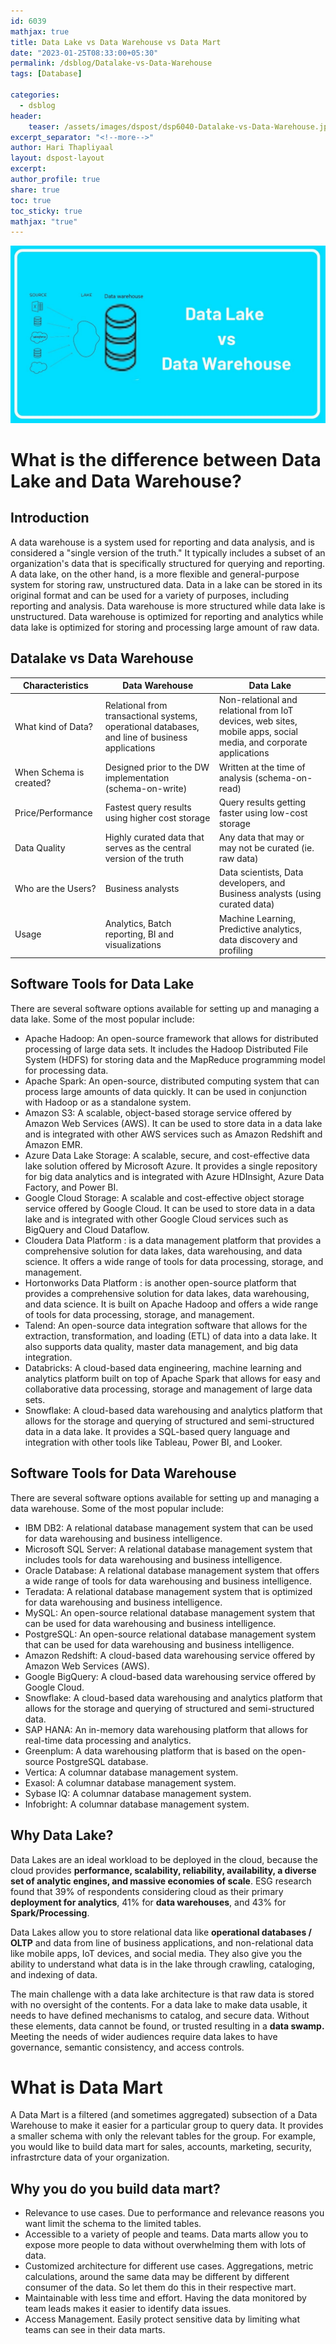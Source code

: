 ```yaml
---   
id: 6039   
mathjax: true   
title: Data Lake vs Data Warehouse vs Data Mart  
date: "2023-01-25T08:33:00+05:30"   
permalink: /dsblog/Datalake-vs-Data-Warehouse   
tags: [Database]   
   
categories:
  - dsblog  
header:   
    teaser: /assets/images/dspost/dsp6040-Datalake-vs-Data-Warehouse.jpg   
excerpt_separator: "<!--more-->"   
author: Hari Thapliyaal   
layout: dspost-layout   
excerpt:   
author_profile: true   
share: true   
toc: true   
toc_sticky: true 
mathjax: "true"
---   
```

   
![Datalake vs Data Warehouse](/assets/images/dspost/dsp6040-Datalake-vs-Data-Warehouse.jpg)   
   
# What is the difference between Data Lake and Data Warehouse?   

## Introduction   
A data warehouse is a system used for reporting and data analysis, and is considered a "single version of the truth." It typically includes a subset of an organization's data that is specifically structured for querying and reporting. A data lake, on the other hand, is a more flexible and general-purpose system for storing raw, unstructured data. Data in a lake can be stored in its original format and can be used for a variety of purposes, including reporting and analysis. Data warehouse is more structured while data lake is unstructured. Data warehouse is optimized for reporting and analytics while data lake is optimized for storing and processing large amount of raw data.

## Datalake vs Data Warehouse

Characteristics | Data Warehouse | Data Lake
--- | --- | ---
What kind of Data? | Relational from transactional systems, operational databases, and line of business applications | Non-relational and relational from IoT devices, web sites, mobile apps, social media, and corporate applications
When Schema is created? | Designed prior to the DW implementation (schema-on-write) | Written at the time of analysis (schema-on-read)
Price/Performance | Fastest query results using higher cost storage | Query results getting faster using low-cost storage
Data Quality | Highly curated data that serves as the central version of the truth | Any data that may or may not be curated (ie. raw data)
Who are the Users? | Business analysts | Data scientists, Data developers, and Business analysts (using curated data)
Usage | Analytics, Batch reporting, BI and visualizations | Machine Learning, Predictive analytics, data discovery and profiling

## Software Tools for Data Lake

There are several software options available for setting up and managing a data lake. Some of the most popular include:

- Apache Hadoop: An open-source framework that allows for distributed processing of large data sets. It includes the Hadoop Distributed File System (HDFS) for storing data and the MapReduce programming model for processing data.
- Apache Spark: An open-source, distributed computing system that can process large amounts of data quickly. It can be used in conjunction with Hadoop or as a standalone system.
- Amazon S3: A scalable, object-based storage service offered by Amazon Web Services (AWS). It can be used to store data in a data lake and is integrated with other AWS services such as Amazon Redshift and Amazon EMR.
- Azure Data Lake Storage: A scalable, secure, and cost-effective data lake solution offered by Microsoft Azure. It provides a single repository for big data analytics and is integrated with Azure HDInsight, Azure Data Factory, and Power BI.
- Google Cloud Storage: A scalable and cost-effective object storage service offered by Google Cloud. It can be used to store data in a data lake and is integrated with other Google Cloud services such as BigQuery and Cloud Dataflow.
- Cloudera Data Platform : is a data management platform that provides a comprehensive solution for data lakes, data warehousing, and data science. It offers a wide range of tools for data processing, storage, and management.
- Hortonworks Data Platform : is another open-source platform that provides a comprehensive solution for data lakes, data warehousing, and data science. It is built on Apache Hadoop and offers a wide range of tools for data processing, storage, and management.
- Talend: An open-source data integration software that allows for the extraction, transformation, and loading (ETL) of data into a data lake. It also supports data quality, master data management, and big data integration.
- Databricks: A cloud-based data engineering, machine learning and analytics platform built on top of Apache Spark that allows for easy and collaborative data processing, storage and management of large data sets.
- Snowflake: A cloud-based data warehousing and analytics platform that allows for the storage and querying of structured and semi-structured data in a data lake. It provides a SQL-based query language and integration with other tools like Tableau, Power BI, and Looker.

## Software Tools for Data Warehouse
There are several software options available for setting up and managing a data warehouse. Some of the most popular include:

- IBM DB2: A relational database management system that can be used for data warehousing and business intelligence.
- Microsoft SQL Server: A relational database management system that includes tools for data warehousing and business intelligence.
- Oracle Database: A relational database management system that offers a wide range of tools for data warehousing and business intelligence.
- Teradata: A relational database management system that is optimized for data warehousing and business intelligence.
- MySQL: An open-source relational database management system that can be used for data warehousing and business intelligence.
- PostgreSQL: An open-source relational database management system that can be used for data warehousing and business intelligence.
- Amazon Redshift: A cloud-based data warehousing service offered by Amazon Web Services (AWS).
- Google BigQuery: A cloud-based data warehousing service offered by Google Cloud.
- Snowflake: A cloud-based data warehousing and analytics platform that allows for the storage and querying of structured and semi-structured data.
- SAP HANA: An in-memory data warehousing platform that allows for real-time data processing and analytics.
- Greenplum: A data warehousing platform that is based on the open-source PostgreSQL database.
- Vertica: A columnar database management system.
- Exasol: A columnar database management system.
- Sybase IQ: A columnar database management system.
- Infobright: A columnar database management system.

## Why Data Lake?
Data Lakes are an ideal workload to be deployed in the cloud, because the cloud provides **performance, scalability, reliability, availability, a diverse set of analytic engines, and massive economies of scale**. ESG research found that 39% of respondents considering cloud as their primary **deployment for analytics**, 41% for **data warehouses**, and 43% for **Spark/Processing**. 

Data Lakes allow you to store relational data like **operational databases / OLTP** and data from line of business applications, and non-relational data like mobile apps, IoT devices, and social media. They also give you the ability to understand what data is in the lake through crawling, cataloging, and indexing of data.

The main challenge with a data lake architecture is that raw data is stored with no oversight of the contents. For a data lake to make data usable, it needs to have defined mechanisms to catalog, and secure data. Without these elements, data cannot be found, or trusted resulting in a **data swamp.** Meeting the needs of wider audiences require data lakes to have governance, semantic consistency, and access controls.

# What is Data Mart
A Data Mart is a filtered (and sometimes aggregated) subsection of a Data Warehouse to make it easier for a particular group to query data. It provides a smaller schema with only the relevant tables for the group. For example, you would like to build data mart for sales, accounts, marketing, security, infrastrcture data of your organization.

## Why you do you build data mart?
- Relevance to use cases. Due to performance and relevance reasons you want limit the schema to the limited tables.
- Accessible to a variety of people and teams. Data marts allow you to expose more people to data without overwhelming them with lots of data.
- Customized architecture for different use cases. Aggregations, metric calculations, around the same data may be different by different consumer of the data. So let them do this in their respective mart.
- Maintainable with less time and effort. Having the data monitored by team leads makes it easier to identify data issues.
- Access Management. Easily protect sensitive data by limiting what teams can see in their data marts.